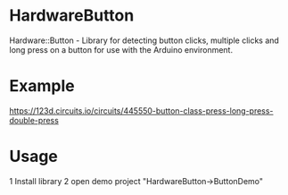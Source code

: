 # HardwareButton
Hardware::Button - Library for detecting button clicks, multiple clicks and long press on a button for use with the Arduino environment.

# Example
https://123d.circuits.io/circuits/445550-button-class-press-long-press-double-press

# Usage 
1 Install library
2 open demo project "HardwareButton->ButtonDemo"